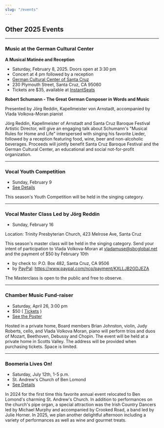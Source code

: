 ```yaml
---
slug: "/events"
---
```

## Other 2025 Events

----

### Music at the German Cultural Center

**A Musical Matinée and Reception**

* Saturday, February 8, 2025. Doors open at 3:30 pm
* Concert at 4 pm followed by a reception
* [German Cultural Center of Santa Cruz](https://www.germanculturalcentersantacruz.com/)
* 230 Plymouth Street, Santa Cruz, CA 95060
* Tickets are $35, available at [InstantSeats](https://www.instantseats.com/index.cfm?fuseaction=buy.event&eventID=B2727254-DEB7-4B6B-C8EF7F1CF1987C2F)

**Robert Schumann - The Great German Composer in Words and Music**

Presented by Jörg Reddin, Kapellmeister von Arnstadt, accompanied by Vlada Volkova-Moran pianist

Jörg Reddin, Kapellmeister of Arnstadt and Santa Cruz Baroque Festival Artistic Director, will give an engaging talk about Schumann's "Musical Rules for Home and Life" interspersed with singing his favorite Lieder, followed by a reception featuring food, wine, beer and non-alcoholic beverages.  Proceeds will jointly benefit Santa Cruz Baroque Festival and the German Cultural Center, an educational and social not-for-profit organization.

----

### Vocal Youth Competition
* Sunday, February 9
* [See Details](/youth2)

This season's Youth Competition will be held in the singing category.

----

### Vocal Master Class Led by Jörg Reddin
* Sunday, February 16

Location: Trinity Presbyterian Church, 423 Melrose Ave, Santa Cruz

This season's master class will be held in the singing category.  Send your intent of participation to Vlada Volkova-Moran at vladamuse@sbcglobal.net and the payment of $50 by February 10th

* by check to: P.O. Box 482, Santa Cruz, CA 9506
* by [PayPal](https://www.paypal.com/ncp/payment/KXLLJB2GDJEZA): https://www.paypal.com/ncp/payment/KXLLJB2GDJEZA

The Masterclass is open to the public and free to observe.

----

### Chamber Music Fund-raiser 
* Saturday, April 26, 3:00 pm
* $50  ( [Tickets](https://www.instantseats.com/index.cfm?fuseaction=buy.event&eventID=58EC3A3D-9CA3-54DF-3C9D43A7D4FA7058) )
* [See the Poster](../Apr_25_fundraiser_poster.pdf)


Hosted in a private home, Board members Brian Johnston, violin, Judy Roberts, cello, and Vlada Volkova Moran, piano will perform trios and duos of Mozart, Beethoven, Debussy and Chopin. The event will be held at a private home in Scotts Valley. The address will be provided when purchasing tickets. Space is limited.


----

### Boomeria Lives On!
* Saturday, July 12th, 1-5 p.m.
* St. Andrew's Church of Ben Lomond
* [See Details](/boomeria)

In 2024 for the first time this favorite annual event relocated to Ben Lomond's charming St. Andrew's Church. In addition to performances on the church's pipe organ, a special attraction was the Irish Country Dancers led by Michael Murphy and accompanied by Crooked Road, a band led by Julie Horner.  In 2025, we plan another delightful afternoon including a variety of performances as well as wine and gourmet treats.

